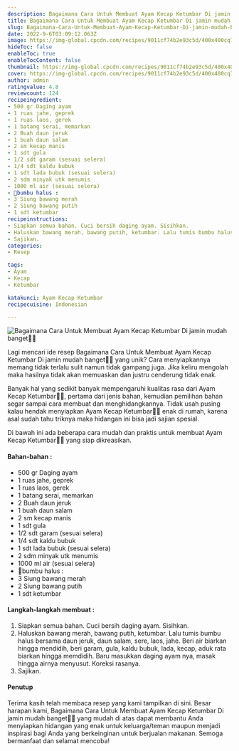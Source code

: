 ```yaml
---
description: Bagaimana Cara Untuk Membuat Ayam Kecap Ketumbar Di jamin mudah banget"
title: Bagaimana Cara Untuk Membuat Ayam Kecap Ketumbar Di jamin mudah banget
slug: Bagaimana-Cara-Untuk-Membuat-Ayam-Kecap-Ketumbar-Di-jamin-mudah-banget
date: 2022-9-6T03:09:12.063Z
image: https://img-global.cpcdn.com/recipes/9011cf74b2e93c5d/400x400cq70/photo.jpg
hideToc: false
enableToc: true
enableTocContent: false
thumbnail: https://img-global.cpcdn.com/recipes/9011cf74b2e93c5d/400x400cq70/photo.jpg
cover: https://img-global.cpcdn.com/recipes/9011cf74b2e93c5d/400x400cq70/photo.jpg
author: admin
ratingvalue: 4.8
reviewcount: 124
recipeingredient:
- 500 gr Daging ayam
- 1 ruas jahe, geprek
- 1 ruas laos, gerek
- 1 batang serai, memarkan
- 2 Buah daun jeruk
- 1 buah daun salam
- 2 sm kecap manis
- 1 sdt gula
- 1/2 sdt garam (sesuai selera)
- 1/4 sdt kaldu bubuk
- 1 sdt lada bubuk (sesuai selera)
- 2 sdm minyak utk menumis
- 1000 ml air (sesuai selera)
- 🔹bumbu halus :
- 3 Siung bawang merah
- 2 Siung bawang putih
- 1 sdt ketumbar
recipeinstructions:
- Siapkan semua bahan. Cuci bersih daging ayam. Sisihkan.
- Haluskan bawang merah, bawang putih, ketumbar. Lalu tumis bumbu halus bersama daun jeruk, daun salam, sere, laos, jahe. Beri air biarkan hingga mendidih, beri garam, gula, kaldu bubuk, lada, kecap, aduk rata biarkan hingga memdidih. Baru masukkan daging ayam nya, masak hingga airnya menyusut. Koreksi rasanya.
- Sajikan.
categories:
- Resep

tags:
- Ayam
- Kecap
- Ketumbar

katakunci: Ayam Kecap Ketumbar
recipecuisine: Indonesian

---
```


![Bagaimana Cara Untuk Membuat Ayam Kecap Ketumbar Di jamin mudah banget👩‍🍳](https://img-global.cpcdn.com/recipes/9011cf74b2e93c5d/400x400cq70/photo.jpg)

Lagi mencari ide resep Bagaimana Cara Untuk Membuat Ayam Kecap Ketumbar Di jamin mudah banget👩‍🍳 yang unik? Cara menyiapkannya memang tidak terlalu sulit namun tidak gampang juga. Jika keliru mengolah maka hasilnya tidak akan memuaskan dan justru cenderung tidak enak.

Banyak hal yang sedikit banyak mempengaruhi kualitas rasa dari Ayam Kecap Ketumbar👩‍🍳, pertama dari jenis bahan, kemudian pemilihan bahan segar sampai cara membuat dan menghidangkannya. Tidak usah pusing kalau hendak menyiapkan Ayam Kecap Ketumbar👩‍🍳 enak di rumah, karena asal sudah tahu triknya maka hidangan ini bisa jadi sajian spesial.

Di bawah ini ada beberapa cara mudah dan praktis untuk membuat Ayam Kecap Ketumbar👩‍🍳 yang siap dikreasikan.

<!--inarticleads1-->

#### Bahan-bahan :

- 500 gr Daging ayam
- 1 ruas jahe, geprek
- 1 ruas laos, gerek
- 1 batang serai, memarkan
- 2 Buah daun jeruk
- 1 buah daun salam
- 2 sm kecap manis
- 1 sdt gula
- 1/2 sdt garam (sesuai selera)
- 1/4 sdt kaldu bubuk
- 1 sdt lada bubuk (sesuai selera)
- 2 sdm minyak utk menumis
- 1000 ml air (sesuai selera)
- 🔹bumbu halus :
- 3 Siung bawang merah
- 2 Siung bawang putih
- 1 sdt ketumbar

<!--inarticleads2-->

#### Langkah-langkah membuat :

1. Siapkan semua bahan. Cuci bersih daging ayam. Sisihkan.
1. Haluskan bawang merah, bawang putih, ketumbar. Lalu tumis bumbu halus bersama daun jeruk, daun salam, sere, laos, jahe. Beri air biarkan hingga mendidih, beri garam, gula, kaldu bubuk, lada, kecap, aduk rata biarkan hingga memdidih. Baru masukkan daging ayam nya, masak hingga airnya menyusut. Koreksi rasanya.
1. Sajikan.

#### Penutup

Terima kasih telah membaca resep yang kami tampilkan di sini. Besar harapan kami, Bagaimana Cara Untuk Membuat Ayam Kecap Ketumbar Di jamin mudah banget👩‍🍳 yang mudah di atas dapat membantu Anda menyiapkan hidangan yang enak untuk keluarga/teman maupun menjadi inspirasi bagi Anda yang berkeinginan untuk berjualan makanan. Semoga bermanfaat dan selamat mencoba!